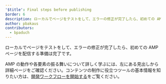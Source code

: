 ```yaml
---
'$title': Final steps before publishing
$order: 6
description: ローカルでページをテストをして、エラーの修正が完了したら、初めての AMP ページを配信する準備は完了です。
author: pbakaus
contributors:
  - bpaduch
---
```


ローカルでページをテストをして、エラーの修正が完了したら、初めての AMP ページを配信する準備は完了です。

AMP の動作や各要素の振る舞いについて詳しく学ぶには、左にある見出しから詳細ページをご確認ください。コンテンツの制作に役立つツールの基本情報を知りたい方は、[開発ワークフローを開始する](https://developers.google.com/web/tools/setup/)をご覧ください。

